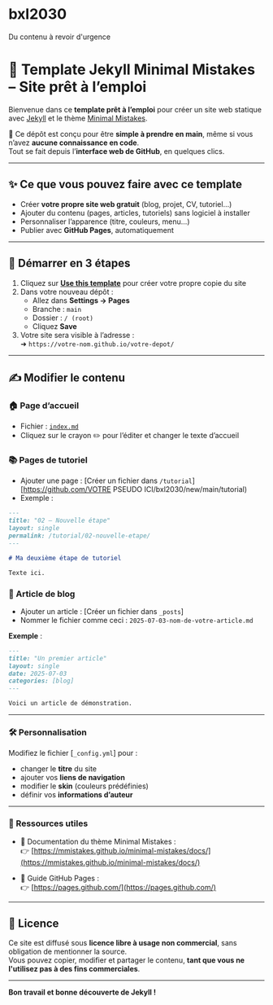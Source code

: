 # bxl2030
Du contenu à revoir d'urgence

# 🌱 Template Jekyll Minimal Mistakes – Site prêt à l’emploi

Bienvenue dans ce **template prêt à l’emploi** pour créer un site web statique avec [Jekyll](https://jekyllrb.com) et le thème [Minimal Mistakes](https://mmistakes.github.io/minimal-mistakes/).

🎯 Ce dépôt est conçu pour être **simple à prendre en main**, même si vous n’avez **aucune connaissance en code**.  
Tout se fait depuis l’**interface web de GitHub**, en quelques clics.

---

## ✨ Ce que vous pouvez faire avec ce template

- Créer **votre propre site web gratuit** (blog, projet, CV, tutoriel…)
- Ajouter du contenu (pages, articles, tutoriels) sans logiciel à installer
- Personnaliser l’apparence (titre, couleurs, menu…)
- Publier avec **GitHub Pages**, automatiquement

---

## 🚀 Démarrer en 3 étapes

1. Cliquez sur **[Use this template](https://github.com/ouaisfieu/bxl2030/generate)** pour créer votre propre copie du site  
2. Dans votre nouveau dépôt :
   - Allez dans **Settings → Pages**
   - Branche : `main`
   - Dossier : `/ (root)`
   - Cliquez **Save**
3. Votre site sera visible à l’adresse :  
   ➜ `https://votre-nom.github.io/votre-depot/`

---

## ✍️ Modifier le contenu

### 🏠 Page d’accueil

- Fichier : [`index.md`](index.md)
- Cliquez sur le crayon ✏️ pour l’éditer et changer le texte d’accueil

### 📚 Pages de tutoriel

- Ajouter une page : [Créer un fichier dans `/tutorial`]
  [https://github.com/VOTRE PSEUDO ICI/bxl2030/new/main/tutorial)
- Exemple :

```markdown
---
title: "02 – Nouvelle étape"
layout: single
permalink: /tutorial/02-nouvelle-etape/
---

# Ma deuxième étape de tutoriel

Texte ici.

```

### 📰 Article de blog

- Ajouter un article : [Créer un fichier dans `_posts`]
- Nommer le fichier comme ceci : `2025-07-03-nom-de-votre-article.md`

**Exemple** :

```markdown
---
title: "Un premier article"
layout: single
date: 2025-07-03
categories: [blog]
---

Voici un article de démonstration.
```

---

### 🛠 Personnalisation

Modifiez le fichier [`_config.yml`] pour :

- changer le **titre** du site  
- ajouter vos **liens de navigation**  
- modifier le **skin** (couleurs prédéfinies)  
- définir vos **informations d’auteur**

---

### 📎 Ressources utiles

- 📘 Documentation du thème Minimal Mistakes :  
  👉 [https://mmistakes.github.io/minimal-mistakes/docs/](https://mmistakes.github.io/minimal-mistakes/docs/)

- 📘 Guide GitHub Pages :  
  👉 [https://pages.github.com/](https://pages.github.com/)

---

## 🧾 Licence

Ce site est diffusé sous **licence libre à usage non commercial**, sans obligation de mentionner la source.  
Vous pouvez copier, modifier et partager le contenu, **tant que vous ne l'utilisez pas à des fins commerciales**.

---

**Bon travail et bonne découverte de Jekyll !**



